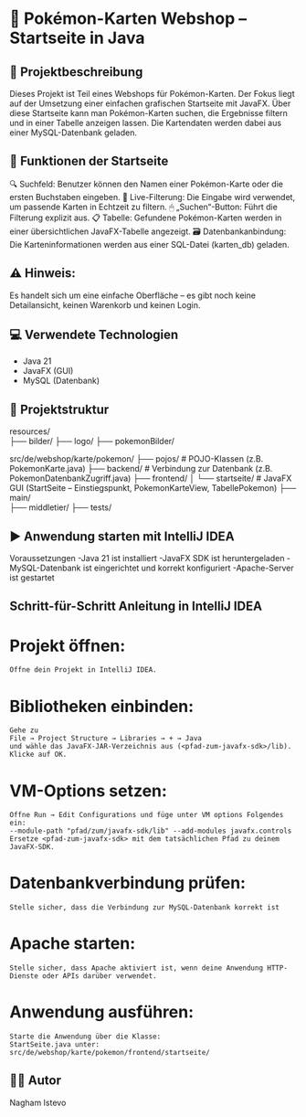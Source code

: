 # 🛒 Pokémon-Karten Webshop – Startseite in Java

## 📌 Projektbeschreibung
Dieses Projekt ist Teil eines Webshops für Pokémon-Karten.
Der Fokus liegt auf der Umsetzung einer einfachen grafischen Startseite mit JavaFX. 
Über diese Startseite kann man Pokémon-Karten suchen, die Ergebnisse filtern und in einer Tabelle anzeigen lassen.
Die Kartendaten werden dabei aus einer MySQL-Datenbank geladen.

## 🎨 Funktionen der Startseite
🔍 Suchfeld: Benutzer können den Namen einer Pokémon-Karte oder die ersten Buchstaben eingeben.
🧠 Live-Filterung: Die Eingabe wird verwendet, um passende Karten in Echtzeit zu filtern.
🖱 „Suchen“-Button: Führt die Filterung explizit aus.
📋 Tabelle: Gefundene Pokémon-Karten werden in einer übersichtlichen JavaFX-Tabelle angezeigt.
🗃 Datenbankanbindung: Die Karteninformationen werden aus einer SQL-Datei (karten_db) geladen.

## ⚠️ Hinweis:
Es handelt sich um eine einfache Oberfläche – es gibt noch keine Detailansicht, keinen Warenkorb und keinen Login.

## 💻 Verwendete Technologien
- Java 21
- JavaFX (GUI)
- MySQL (Datenbank)

## 📁 Projektstruktur
resources/      
├── bilder/
├── logo/
├── pokemonBilder/

src/de/webshop/karte/pokemon/
├── pojos/             # POJO-Klassen (z.B. PokemonKarte.java)
├── backend/           # Verbindung zur Datenbank (z.B. PokemonDatenbankZugriff.java)
├── frontend/
│   └── startseite/    # JavaFX GUI (StartSeite – Einstiegspunkt, PokemonKarteView, TabellePokemon)
├── main/             
├── middletier/
├── tests/


## ▶️ Anwendung starten mit IntelliJ IDEA
Voraussetzungen
    -Java 21 ist installiert
    -JavaFX SDK ist heruntergeladen
    -MySQL-Datenbank ist eingerichtet und korrekt konfiguriert
    -Apache-Server ist gestartet

## Schritt-für-Schritt Anleitung in IntelliJ IDEA
 # Projekt öffnen:
    Öffne dein Projekt in IntelliJ IDEA.

 # Bibliotheken einbinden:
    Gehe zu
    File → Project Structure → Libraries → + → Java
    und wähle das JavaFX-JAR-Verzeichnis aus (<pfad-zum-javafx-sdk>/lib).
    Klicke auf OK.

 # VM-Options setzen:
    Öffne Run → Edit Configurations und füge unter VM options Folgendes ein:
    --module-path "pfad/zum/javafx-sdk/lib" --add-modules javafx.controls
    Ersetze <pfad-zum-javafx-sdk> mit dem tatsächlichen Pfad zu deinem JavaFX-SDK.

 # Datenbankverbindung prüfen:
    Stelle sicher, dass die Verbindung zur MySQL-Datenbank korrekt ist


 # Apache starten:
    Stelle sicher, dass Apache aktiviert ist, wenn deine Anwendung HTTP-Dienste oder APIs darüber verwendet.

 # Anwendung ausführen:
    Starte die Anwendung über die Klasse:
    StartSeite.java unter:
    src/de/webshop/karte/pokemon/frontend/startseite/


## 👨‍💻 Autor
Nagham Istevo
